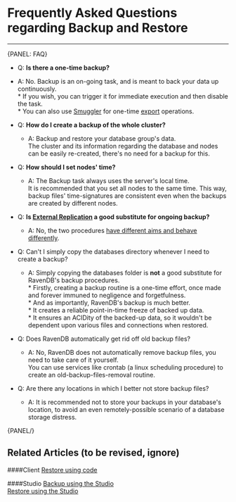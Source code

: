 ﻿# Frequently Asked Questions regarding Backup and Restore
---

{PANEL: FAQ}

 * Q: **Is there a one-time backup?**
  * A: No. Backup is an on-going task, and is meant to back your data up continuously.  
        * If you wish, you can trigger it for immediate execution and then disable the task.  
        * You can also use [Smuggler](../../../../client-api/smuggler/what-is-smuggler#what-is-smuggler) for one-time [export](../../../../client-api/smuggler/what-is-smuggler#export) operations.  

* Q: **How do I create a backup of the whole cluster?**  
  * A: Backup and restore your database group's data.  
       The cluster and its information regarding the database and nodes can be easily re-created, there's no need for a backup for this.  

* Q: **How should I set nodes' time?**
  * A: The Backup task always uses the server's local time.  
       It is recommended that you set all nodes to the same time. This way, backup files' time-signatures are consistent even when the backups are created by different nodes.  

* Q: **Is [External Replication](../../../../studio/database/tasks/ongoing-tasks/external-replication-task) a good substitute for ongoing backup?**  
  * A: No, the two procedures [have different aims and behave differently](../../../../studio/database/tasks/ongoing-tasks/backup-task#backup-task--vs--replication-task).  

* Q: Can't I simply copy the databases directory whenever I need to create a backup?   
  * A: Simply copying the databases folder is **not** a good substitute for RavenDB's backup procedures.  
        * Firstly, creating a backup routine is a one-time effort, once made and forever immuned to negligence and forgetfulness.  
        * And as importantly, RavenDB's backup is much better.  
           * It creates a reliable point-in-time freeze of backed up data.  
           * It ensures an ACIDity of the backed-up data, so it wouldn't be dependent upon various files and connections when restored.  
     
* Q: Does RavenDB automatically get rid off old backup files?  
  * A: No, RavenDB does not automatically remove backup files, you need to take care of it yourself.  
     You can use services like crontab (a linux scheduling procedure) to create an old-backup-files-removal routine.  

* Q: Are there any locations in which I better not store backup files?  
  * A: It is recommended not to store your backups in your database's location, to avoid an even remotely-possible scenario of a database storage distress.  
     
{PANEL/}

## Related Articles (to be revised, ignore)

####Client
[Restore using code](../../../../client-api/operations/maintenance/backup/restore)  

####Studio
[Backup using the Studio](../../../../studio/database/tasks/ongoing-tasks/backup-task)  
[Restore using the Studio](../../../../studio/server/databases/create-new-database/from-backup)  
